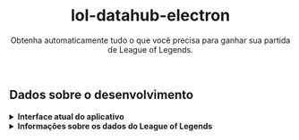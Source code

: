 <center>

<h1>lol-datahub-electron</h1>

<p>Obtenha automaticamente tudo o que você precisa para ganhar sua partida de League of Legends.</p>

</center>

</br>

## Dados sobre o desenvolvimento

<details>
  <summary><b>Interface atual do aplicativo</b></summary>

</br>

![Imagem da interface](/repo/interface.png/)

</br>

</details>

<details>
  <summary><b>Informações sobre os dados do League of Legends</b></summary>

</br>

## League Client API

https://www.mingweisamuel.com/lcu-schema/tool/#/Plugin%20lol-perks

## Informações do jogo

**Campeão:**
```
https://raw.communitydragon.org/latest/plugins/rcp-be-lol-game-data/global/pt_br/v1/champions/
```

**Campeões:**
```
https://ddragon.leagueoflegends.com/cdn/${latest}/data/pt_BR/champion.json
```

> Substituir ``latest`` pela versão atual.

**Items:**
```
https://raw.communitydragon.org/latest/plugins/rcp-be-lol-game-data/global/pt_br/v1/items.json
```

**Runas:**
```
https://raw.communitydragon.org/latest/plugins/rcp-be-lol-game-data/global/default/v1/perks.json
```

## Informações de partidas

**Dados de partidas:**

```
https://s3-us-west-1.amazonaws.com/riot-developer-portal/seed-data/matches1.json
```
> Esta é a pagina ``1``, mas não olhei quantas tem no total.

**Ids de contas:**
```
https://canisback.com/leagueId/
```
> Possui o ``leagueID`` e ``elo`` de players.

## Imagens

**Campeões:**
```
https://raw.communitydragon.org/latest/plugins/rcp-be-lol-game-data/global/default/v1/champion-icons/
```
**Skills:**
```
https://raw.communitydragon.org/latest/plugins/rcp-be-lol-game-data/global/default/assets/characters/${championName}/hud/icons2d/
```

> Substituir ``championName`` pela versão atual.

**Items:**
```
https://raw.communitydragon.org/latest/plugins/rcp-be-lol-game-data/global/default/assets/items/icons2d/
```
> Precisa de alguns ajustes, pois no JSON dos itens cita a imagem ``2138.png``, mas estes arquivos sempre possuem dados a mais, como ``2138_class_elixirofiron.png``.

**Runas:**
```
https://raw.communitydragon.org/latest/plugins/rcp-be-lol-game-data/global/default/v1/perk-images/
```

</br>

<details>